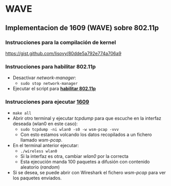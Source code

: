 # WAVE
## Implementacion de 1609 (WAVE) sobre 802.11p
### Instrucciones para la compilación de kernel
https://gist.github.com/lisovy/80dde5a792e774a706a9
### Instrucciones para habilitar 802.11p
* Desactivar *network-manager*:
    - `sudo stop network-manager`  
* Ejecutar el script para **[habilitar 802.11p](inicio.sh)**
### Instrucciones para ejecutar [1609](1609/)
* `make all`
* Abrir otro terminal y ejecutar *tcpdump* para que escuche en la interfaz deseada (wlan0 en este caso):
    - `sudo tcpdump -ni wlan0 -s0 -w wsm-pcap -vvv`
    - Con esto estamos volcando los datos recopilados a un fichero llamado *wsm-pcap*.
* En el terminal anterior ejecutar:
    - `./wireless wlan0`
    - Si la interfaz es otra, cambiar *wlan0* por la correcta
    - Esta ejecución manda 100 paquetes a difusión con contenido aleatorio (*random*)
* Si se desea, se puede abrir con Wireshark el fichero *wsm-pcap* para ver los paquetes enviados. 
